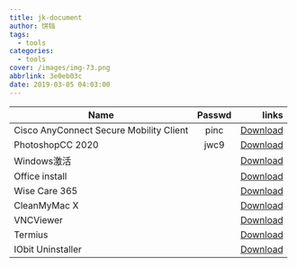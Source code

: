```yaml
---
title: jk-document
author: 饼铛
tags:
  - tools
categories:
  - tools
cover: /images/img-73.png
abbrlink: 3e0eb03c
date: 2019-03-05 04:03:00
---
```

|Name        | Passwd        | links  |
| ------------- |:-------------:| -----:|
|Cisco AnyConnect Secure Mobility Client|pinc|[Download](https://pincheng.lanzous.com/b015co9na)|
|PhotoshopCC 2020|jwc9|[Download](https://pan.baidu.com/s/1a9ekaTKEKTuFqo9h-rXMtg)|
|Windows激活||[Download](https://www.lanzous.com/ib07xgh)|
|Office install||[Download](https://www.lanzous.com/ib07xij)|
|Wise Care 365||[Download](https://www.lanzous.com/ib07xsj)|
|CleanMyMac X||[Download](https://www.lanzous.com/ib07ypc)|
|VNCViewer||[Download](https://www.lanzous.com/ib07yqd)|
|Termius||[Download](https://www.lanzous.com/ib0ql5i)|
|IObit Uninstaller||[Download](https://www.lanzous.com/ib2qg2h)|

<script type="text/javascript" src="https://api.yum6.cn/djt/index.php?encode=js"></script>
><script>binduyan()</script>